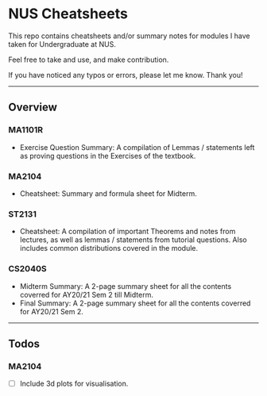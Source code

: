# NUS Cheatsheets
This repo contains cheatsheets and/or summary notes for modules I have taken for Undergraduate at NUS.

Feel free to take and use, and make contribution.

If you have noticed any typos or errors, please let me know. Thank you!

-----
## Overview
### MA1101R
- Exercise Question Summary: A compilation of Lemmas / statements left as proving questions in the Exercises of the textbook.

### MA2104
- Cheatsheet: Summary and formula sheet for Midterm.


### ST2131
- Cheatsheet: A compilation of important Theorems and notes from lectures, as well as lemmas / statements from tutorial questions. Also includes common distributions covered in the module.

### CS2040S
- Midterm Summary: A 2-page summary sheet for all the contents coverred for AY20/21 Sem 2 till Midterm.
- Final Summary: A 2-page summary sheet for all the contents coverred for AY20/21 Sem 2.

-----
## Todos
### MA2104
- [ ] Include 3d plots for visualisation.
